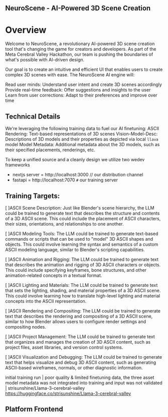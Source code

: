 ## NeuroScene - AI-Powered 3D Scene Creation

# Overview
Welcome to NeuroScene, a revolutionary AI-powered 3D scene creation tool that's changing the game for creators and developers. As part of the Meta Cerebral Valley Hackathon, our team is pushing the boundaries of what's possible with AI-driven design.

Our goal is to create an intuitive and efficient UI that enables users to create complex 3D scenes with ease. The NeuroScene AI engine will:

Read user minds: Understand user intent and create 3D scenes accordingly
Provide real-time feedback: Offer suggestions and insights to the user
Learn from user corrections: Adapt to their preferences and improve over time

## Technical Details
We're leveraging the following training data to fuel our AI finetuning:
ASCII Rendering: Text-based representations of 3D scenes
Vision-Model-Desc: Descriptions of 3D models and their properties as depicted via local `llava` model
Model Metadata: Additional metadata about the 3D models, such as their specified placements, renderings, etc.

To keep a unified source and a cleanly design we utilize two wedev frameworks
- nextjs server = http://localhost:3000 // our distribution channel
- fastapi = http://localhost:7070 `#` our training server

## Training Targets:

[ ]ASCII Scene Description: Just like Blender's scene hierarchy, the LLM could be trained to generate text that describes the structure and contents of a 3D ASCII scene. This could include the placement of ASCII characters, their sizes, orientations, and relationships to one another.

[ ]ASCII Modeling Tools: The LLM could be trained to generate text-based commands or scripts that can be used to "model" 3D ASCII shapes and objects. This could involve learning the syntax and semantics of a custom ASCII modeling language, similar to Blender's scripting capabilities.

[ ]ASCII Animation and Rigging: The LLM could be trained to generate text that describes the animation and rigging of 3D ASCII characters or objects. This could include specifying keyframes, bone structures, and other animation-related concepts in a textual format.

[ ]ASCII Lighting and Materials: The LLM could be trained to generate text that sets the lighting, shading, and material properties of a 3D ASCII scene. This could involve learning how to translate high-level lighting and material concepts into the ASCII representation.

[ ]ASCII Rendering and Compositing: The LLM could be trained to generate text that describes the rendering and compositing of a 3D ASCII scene, similar to how Blender allows users to configure render settings and compositing nodes.

[ ]ASCII Project Management: The LLM could be trained to generate text that organizes and manages the creation of 3D ASCII content, such as project files, asset libraries, and version control systems.

[ ]ASCII Visualization and Debugging: The LLM could be trained to generate text that helps visualize and debug 3D ASCII content, such as generating ASCII-based wireframes, normals, or other diagnostic information.


initial training run | poor quality & limited finetuning data, the three asset model metadata was not integrated into training and input was not validated | strisunshine/Llama-3-cerebral-valley https://huggingface.co/strisunshine/Llama-3-cerebral-valley

## Platform Frontend

